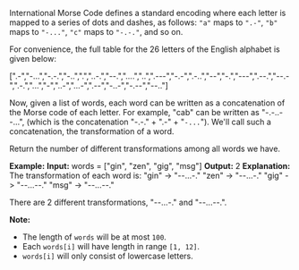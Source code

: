 
International Morse Code defines a standard encoding where each letter is mapped to a series of dots and dashes, as follows:  `"a"`  maps to  `".-"`,  `"b"`  maps to  `"-..."`,  `"c"`  maps to  `"-.-."`, and so on.

For convenience, the full table for the 26 letters of the English alphabet is given below:

[".-","-...","-.-.","-..",".","..-.","--.","....","..",".---","-.-",".-..","--","-.","---",".--.","--.-",".-.","...","-","..-","...-",".--","-..-","-.--","--.."]

Now, given a list of words, each word can be written as a concatenation of the Morse code of each letter. For example, "cab" can be written as "-.-..--...", (which is the concatenation "-.-." + ".-" + "`-...`"). We'll call such a concatenation, the transformation of a word.

Return the number of different transformations among all words we have.

**Example:**
**Input:** words = ["gin", "zen", "gig", "msg"]
**Output:** 2
**Explanation:** 
The transformation of each word is:
"gin" -> "--...-."
"zen" -> "--...-."
"gig" -> "--...--."
"msg" -> "--...--."

There are 2 different transformations, "--...-." and "--...--.".

**Note:**

-   The length of  `words`  will be at most  `100`.
-   Each  `words[i]`  will have length in range  `[1, 12]`.
-   `words[i]`  will only consist of lowercase letters.
